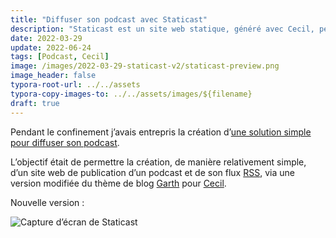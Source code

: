 ```yaml
---
title: "Diffuser son podcast avec Staticast"
description: "Staticast est un site web statique, généré avec Cecil, permettant de diffuser simplement son podcast."
date: 2022-03-29
update: 2022-06-24
tags: [Podcast, Cecil]
image: /images/2022-03-29-staticast-v2/staticast-preview.png
image_header: false
typora-root-url: ../../assets
typora-copy-images-to: ../../assets/images/${filename}
draft: true
---
```


Pendant le confinement j’avais entrepris la création d’[une solution simple pour diffuser son podcast](/blog/2020-08-09-diffuser-son-podcast.md).

L’objectif était de permettre la création, de manière relativement simple, d’un site web de publication d’un podcast et de son flux [RSS](https://fr.m.wikipedia.org/wiki/Podcasting#Formats), via une version modifiée du thème de blog [Garth](https://github.com/Cecilapp/theme-garth#readme) pour [Cecil](https://cecil.app).
<!-- break -->
<!--
![Capture d’écran de la première version de Staticast](/images/2022-03-29-staticast-v2/staticast-preview-garth.png "Capture d’écran de la première version de Staticast")
-->

Nouvelle version :

![Capture d’écran de Staticast](/images/2022-03-29-staticast-v2/staticast-preview.png "Capture d’écran de la nouvelle version de Staticast")

